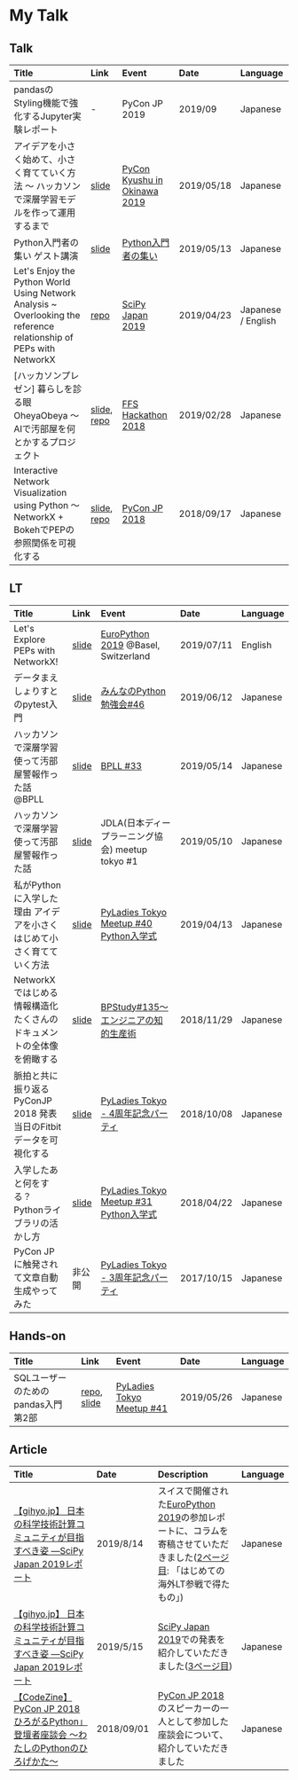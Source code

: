 # My Talk

## Talk
| Title | Link | Event | Date | Language | 
|:------|:-----|:------|:-----|:---------|
| pandasのStyling機能で強化するJupyter実験レポート | - | PyCon JP 2019 | 2019/09 | Japanese |
| アイデアを小さく始めて、小さく育てていく方法 ～ ハッカソンで深層学習モデルを作って運用するまで　| [slide](https://bit.ly/2WeJMbm) |[PyCon Kyushu in Okinawa 2019](https://kyushu.pycon.jp/2019/)| 2019/05/18 | Japanese |
| Python入門者の集い ゲスト講演 | [slide](https://bit.ly/2Ezwix6) |[Python入門者の集い](https://python-nyumon.connpass.com/event/113338/)| 2019/05/13 | Japanese |
| Let's Enjoy the Python World Using Network Analysis ~ Overlooking the                                                reference relationship of PEPs with NetworkX　| [repo](https://github.com/komo-fr/SciPyJapan_2019_talk) |[SciPy Japan 2019](https://www.scipyjapan2019.scipy.org)| 2019/04/23 | Japanese / English |
| [ハッカソンプレゼン] 暮らしを診る眼 OheyaObeya 〜 AIで汚部屋を何とかするプロジェクト | [slide](https://bit.ly/2Y6K3eH), [repo](https://github.com/OheyaObeya) |[FFS Hackathon 2018](https://bit.ly/2uqxddx)| 2019/02/28 | Japanese |
| Interactive Network Visualization using Python 〜 NetworkX + BokehでPEPの参照関係を可視化する | [slide](https://bit.ly/2O4I7kw), [repo](https://github.com/komo-fr/pyconjp_2018_talk) |[PyCon JP 2018](https://pycon.jp/2018/) | 2018/09/17 | Japanese |

## LT
| Title | Link | Event | Date | Language | 
|:------|:-----|:------|:-----|:---------|
| Let's Explore PEPs with NetworkX! | [slide](https://speakerdeck.com/komofr/lets-explore-peps-with-networkx) | [EuroPython 2019](https://ep2019.europython.eu/) @Basel, Switzerland | 2019/07/11 | English |
| データまえしょりすとのpytest入門 | [slide](https://bit.ly/2IdIgi0) | [みんなのPython勉強会#46](https://startpython.connpass.com/event/124251/) | 2019/06/12 | Japanese |
| ハッカソンで深層学習使って汚部屋警報作った話 @BPLL | [slide](https://bit.ly/2I6E2Yq) | [BPLL #33](https://bpstudy.connpass.com/event/128217/) | 2019/05/14 | Japanese |
| ハッカソンで深層学習使って汚部屋警報作った話 | [slide](https://bit.ly/30aQ7E9) |JDLA(日本ディープラーニング協会) meetup tokyo #1 | 2019/05/10 | Japanese |
| 私がPythonに入学した理由 アイデアを小さくはじめて小さく育てていく方法 | [slide](https://bit.ly/2IvSye4) |[PyLadies Tokyo Meetup #40 Python入学式](https://pyladies-tokyo.connpass.com/event/123097/)| 2019/04/13 | Japanese |
| NetworkXではじめる情報構造化 たくさんのドキュメントの全体像を俯瞰する | [slide](https://bit.ly/2G1mj6R) |[BPStudy#135〜エンジニアの知的生産術](https://bpstudy.connpass.com/event/104549/)| 2018/11/29 | Japanese |
| 脈拍と共に振り返るPyConJP 2018 発表当日のFitbitデータを可視化する | [slide](https://komo-fr.github.io/my_talk/20181008_pyladiestokyo/20181008_pyladiestokyo_fitbit.slides.html#/) |[PyLadies Tokyo - 4周年記念パーティ](https://pyladies-tokyo.connpass.com/event/99733/) | 2018/10/08 | Japanese |
| 入学したあと何をする？ Pythonライブラリの活かし方 | [slide](https://www.slideshare.net/komofr/20180422-py-ladiestokyolt03/komofr/20180422-py-ladiestokyolt03) |[PyLadies Tokyo Meetup #31 Python入学式](https://pyladies-tokyo.connpass.com/event/83376/) | 2018/04/22 | Japanese |
| PyCon JPに触発されて文章自動生成やってみた | 非公開 |[PyLadies Tokyo - 3周年記念パーティ](https://pyladies-tokyo.connpass.com/event/64367/) | 2017/10/15 | Japanese |

## Hands-on
| Title | Link | Event | Date | Language | 
|:------|:-----|:------|:-----|:---------|
| SQLユーザーのためのpandas入門 第2部 | [repo](https://github.com/komo-fr/pyladiestokyo_41_pandas), [slide](https://bit.ly/2JEos9o) | [PyLadies Tokyo Meetup #41](https://pyladies-tokyo.connpass.com/event/129156/) | 2019/05/26 | Japanese |

## Article
| Title | Date | Description | Language | 
|:------|:-----|:------------| :---------|
| [【gihyo.jp】 日本の科学技術計算コミュニティが目指すべき姿 ―SciPy Japan 2019レポート](https://gihyo.jp/news/report/01/europython2019/0002) | 2019/8/14 | スイスで開催された[EuroPython 2019](https://ep2019.europython.eu/)の参加レポートに、コラムを寄稿させていただきました([2ページ目](https://gihyo.jp/news/report/01/europython2019/0002?page=2): 「はじめての海外LT参戦で得たもの」) | Japanese |
| [【gihyo.jp】 日本の科学技術計算コミュニティが目指すべき姿 ―SciPy Japan 2019レポート](https://gihyo.jp/news/report/2019/05/1301) | 2019/5/15 | [SciPy Japan 2019](https://www.scipyjapan2019.scipy.org)での発表を紹介していただきました([3ページ目](https://gihyo.jp/news/report/2019/05/1301?page=3)) | Japanese |
| [【CodeZine】 PyCon JP 2018 ひろがるPython」登壇者座談会 ～わたしのPythonのひろげかた～](https://codezine.jp/article/detail/11031) | 2018/09/01 | [PyCon JP 2018](https://pycon.jp/2018/)のスピーカーの一人として参加した座談会について、紹介していただきました | Japanese |


